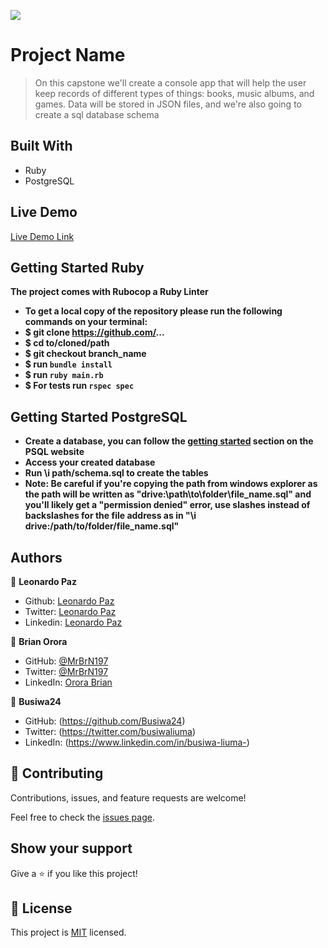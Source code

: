 ![](https://img.shields.io/badge/Microverse-blueviolet)

# Project Name

> On this capstone we'll create a console app that will help the user keep records of different types of things: books, music albums, and games. Data will be stored in JSON files, and we're also going to create a sql database schema

<To do: add screenshot of project>

## Built With

- Ruby
- PostgreSQL

## Live Demo

[Live Demo Link](https://livedemo.com)
<To do: add live demo link>


## Getting Started Ruby 

**The project comes with Rubocop a Ruby Linter**

- **To get a local copy of the repository please run the following commands on your terminal:**
- **$ git clone https://github.com/...**
- **$ cd to/cloned/path**
- **$ git checkout branch_name**
- **$ run `bundle install`**
- **$ run `ruby main.rb`**
- **$ For tests run `rspec spec`**

## Getting Started PostgreSQL

- **Create a database, you can follow the [getting started](https://www.postgresql.org/docs/current/tutorial-start.html) section on the PSQL website**
- **Access your created database**
- **Run \i  path/schema.sql to create the tables**
- **Note: Be careful if you're copying the path from windows explorer as the path will be written as "drive:\path\to\folder\file_name.sql" and you'll likely get a "permission denied" error, use slashes instead of backslashes for the file address as in "\i drive:/path/to/folder/file_name.sql"**


## Authors

👤 **Leonardo Paz**

- Github: [Leonardo Paz](https://github.com/leolpaz)
- Twitter: [Leonardo Paz](https://twitter.com/leonardolpaz95)
- Linkedin: [Leonardo Paz](https://www.linkedin.com/in/leonardolpaz/)

👤 **Brian Orora**

- GitHub: [@MrBrN197](https://github.com/MrBrN197)
- Twitter: [@MrBrN197](https://twitter.com/MrBrN197)
- LinkedIn: [Orora Brian](https://www.linkedin.com/in/orora-brian/)

👤 **Busiwa24**

- GitHub: (https://github.com/Busiwa24) 
- Twitter: (https://twitter.com/busiwaliuma) 
- LinkedIn: (https://www.linkedin.com/in/busiwa-liuma-)

## 🤝 Contributing

Contributions, issues, and feature requests are welcome!

Feel free to check the [issues page](../../issues/).

## Show your support

Give a ⭐️ if you like this project!

## 📝 License

This project is [MIT](./MIT.md) licensed.
